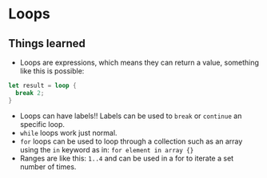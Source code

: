 # Loops

## Things learned

- Loops are expressions, which means they can return a value, something
  like this is possible:

```rust
let result = loop {
  break 2;
}
```

- Loops can have labels!! Labels can be used to `break` or `continue` an specific loop.
- `while` loops work just normal.
- `for` loops can be used to loop through a collection such as an array using the
  `in` keyword as in: `for element in array {}`
- Ranges are like this: `1..4` and can be used in a for to iterate a set number of times.

